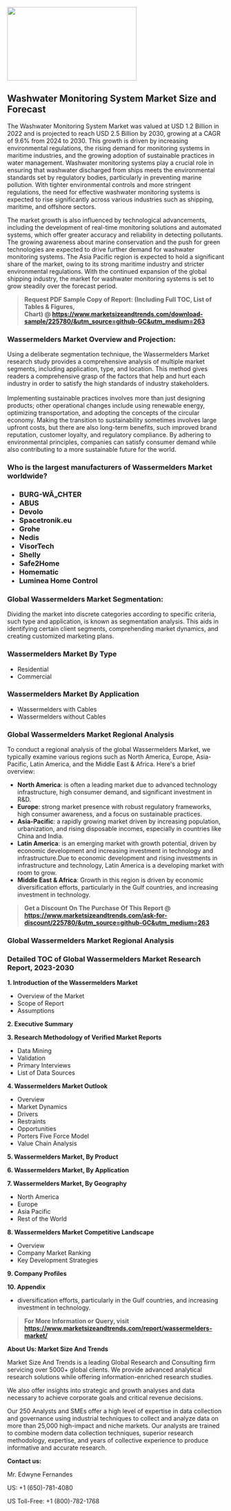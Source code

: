 <p><img class="alignnone size-medium wp-image-20088" src="https://ffe5etoiles.com/wp-content/uploads/2024/12/MST1-300x171.png" alt="" width="300" height="171" /></p><h2>Washwater Monitoring System Market Size and Forecast</h2><p>The Washwater Monitoring System Market was valued at USD 1.2 Billion in 2022 and is projected to reach USD 2.5 Billion by 2030, growing at a CAGR of 9.6% from 2024 to 2030. This growth is driven by increasing environmental regulations, the rising demand for monitoring systems in maritime industries, and the growing adoption of sustainable practices in water management. Washwater monitoring systems play a crucial role in ensuring that washwater discharged from ships meets the environmental standards set by regulatory bodies, particularly in preventing marine pollution. With tighter environmental controls and more stringent regulations, the need for effective washwater monitoring systems is expected to rise significantly across various industries such as shipping, maritime, and offshore sectors.</p><p>The market growth is also influenced by technological advancements, including the development of real-time monitoring solutions and automated systems, which offer greater accuracy and reliability in detecting pollutants. The growing awareness about marine conservation and the push for green technologies are expected to drive further demand for washwater monitoring systems. The Asia Pacific region is expected to hold a significant share of the market, owing to its strong maritime industry and stricter environmental regulations. With the continued expansion of the global shipping industry, the market for washwater monitoring systems is set to grow steadily over the forecast period.</p></p><blockquote id="" class=""><strong>Request PDF Sample Copy of Report: (Including Full TOC, List of Tables &amp; Figures, Chart)&nbsp;@&nbsp;<strong><a href="https://www.marketsizeandtrends.com/download-sample/225780/&utm_source=github-GC&utm_medium=263" target="_blank">https://www.marketsizeandtrends.com/download-sample/225780/&utm_source=github-GC&utm_medium=263</a></strong></strong></blockquote><h3 id="" class="">Wassermelders Market&nbsp;Overview and Projection:</h3><p id="" class="">Using a deliberate segmentation technique, the Wassermelders Market research study provides a comprehensive analysis of multiple market segments, including application, type, and location. This method gives readers a comprehensive grasp of the factors that help and hurt each industry in order to satisfy the high standards of industry stakeholders. <br /> <br />Implementing sustainable practices involves more than just designing products; other operational changes include using renewable energy, optimizing transportation, and adopting the concepts of the circular economy. Making the transition to sustainability sometimes involves large upfront costs, but there are also long-term benefits, such improved brand reputation, customer loyalty, and regulatory compliance. By adhering to environmental principles, companies can satisfy consumer demand while also contributing to a more sustainable future for the world.</p><h3 id="" class="">Who is the largest manufacturers of&nbsp;Wassermelders Market worldwide?</h3><h3 class=""><p><ul><li>BURG-WÃ„CHTER </li><li> ABUS </li><li> Devolo </li><li> Spacetronik.eu </li><li> Grohe </li><li> Nedis </li><li> VisorTech </li><li> Shelly </li><li> Safe2Home </li><li> Homematic </li><li> Luminea Home Control</li></ul></p></h3><h3 id="" class="">Global&nbsp;Wassermelders Market Segmentation:</h3><p id="" class="">Dividing the market into discrete categories according to specific criteria, such type and application, is known as segmentation analysis. This aids in identifying certain client segments, comprehending market dynamics, and creating customized marketing plans.</p><h3 id="" class="">Wassermelders Market&nbsp;By Type</h3><p><p><ul><li>Residential</li><li> Commercial</p></li></ul></p></p><h3 id="" class="">Wassermelders Market&nbsp;By Application</h3><p class=""><p><ul><li>Wassermelders with Cables</li><li> Wassermelders without Cables</li></ul></p></p><h3 id="" class="">Global Wassermelders Market Regional Analysis</h3><p id="" class="">To conduct a regional analysis of the global Wassermelders Market, we typically examine various regions such as North America, Europe, Asia-Pacific, Latin America, and the Middle East &amp; Africa. Here's a brief overview:</p><ul><li><strong>North America</strong>: is often a leading market due to advanced technology infrastructure, high consumer demand, and significant investment in R&amp;D.</li><li><strong>Europe</strong>: strong market presence with robust regulatory frameworks, high consumer awareness, and a focus on sustainable practices.</li><li><strong>Asia-Pacific</strong>: a rapidly growing market driven by increasing population, urbanization, and rising disposable incomes, especially in countries like China and India.</li><li><strong>Latin America</strong>: is an emerging market with growth potential, driven by economic development and increasing investment in technology and infrastructure.Due to economic development and rising investments in infrastructure and technology, Latin America is a developing market with room to grow.</li><li><strong>Middle East &amp; Africa</strong>: Growth in this region is driven by economic diversification efforts, particularly in the Gulf countries, and increasing investment in technology.</li></ul><blockquote id="" class=""><strong>Get a Discount On The Purchase Of This Report @ <strong><a href="https://www.marketsizeandtrends.com/ask-for-discount/225780/&utm_source=github-GC&utm_medium=263" target="_blank">https://www.marketsizeandtrends.com/ask-for-discount/225780/&utm_source=github-GC&utm_medium=263</a></strong></strong></blockquote><h3 id="" class="">Global Wassermelders Market Regional Analysis</h3><h3 id="" class="">Detailed TOC of Global Wassermelders Market Research Report, 2023-2030</h3><p id="" class=""><strong>1. Introduction of the Wassermelders Market</strong></p><ul><li>Overview of the Market</li><li>Scope of Report</li><li>Assumptions</li></ul><p id="" class=""><strong>2. Executive Summary</strong></p><p id="" class=""><strong>3. Research Methodology of Verified Market Reports</strong></p><ul><li>Data Mining</li><li>Validation</li><li>Primary Interviews</li><li>List of Data Sources</li></ul><p id="" class=""><strong>4. Wassermelders Market Outlook</strong></p><ul><li>Overview</li><li>Market Dynamics</li><li>Drivers</li><li>Restraints</li><li>Opportunities</li><li>Porters Five Force Model</li><li>Value Chain Analysis</li></ul><p id="" class=""><strong>5. Wassermelders Market, By Product</strong></p><p id="" class=""><strong>6. Wassermelders Market, By Application</strong></p><p id="" class=""><strong>7. Wassermelders Market, By Geography</strong></p><ul><li>North America</li><li>Europe</li><li>Asia Pacific</li><li>Rest of the World</li></ul><p id="" class=""><strong>8. Wassermelders Market Competitive Landscape</strong></p><ul><li>Overview</li><li>Company Market Ranking</li><li>Key Development Strategies</li></ul><p id="" class=""><strong>9. Company Profiles</strong></p><p id="" class=""><strong>10. Appendix</strong></p><ul><li>diversification efforts, particularly in the Gulf countries, and increasing investment in technology.</li></ul><blockquote id="" class=""><strong>For More Information or Query, visit <strong><strong><a href="https://www.marketsizeandtrends.com/report/wassermelders-market/" target="_blank">https://www.marketsizeandtrends.com/report/wassermelders-market/</a></strong></strong></strong></blockquote><p id="" class=""><strong>About Us: Market Size And Trends</strong></p><p id="" class="">Market Size And Trends is a leading Global Research and Consulting firm servicing over 5000+ global clients. We provide advanced analytical research solutions while offering information-enriched research studies.</p><p id="" class="">We also offer insights into strategic and growth analyses and data necessary to achieve corporate goals and critical revenue decisions.</p><p id="" class="">Our 250 Analysts and SMEs offer a high level of expertise in data collection and governance using industrial techniques to collect and analyze data on more than 25,000 high-impact and niche markets. Our analysts are trained to combine modern data collection techniques, superior research methodology, expertise, and years of collective experience to produce informative and accurate research.</p><p id="" class=""><strong>Contact us:</strong></p><p id="" class="">Mr. Edwyne Fernandes</p><p id="" class="">US: +1 (650)-781-4080</p><p id="" class="">US Toll-Free: +1 (800)-782-1768</p>
